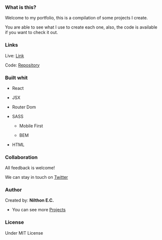 ### What is this?

Welcome to my portfolio, this is a compilation of some projects I create.

You are able to see what I use to create each one, also, the code is available if you want to check it out.

### Links

Live: [Link](https://nilil.github.io/portfolio/ "Link")

Code: [Repository](https://github.com/Nilil/portfolio "Repository")

### Built whit

- React

- JSX

- Router Dom

- SASS

	- Mobile First

	- BEM

- HTML

### **Collaboration**

All feedback is welcome!

We can stay in touch on [Twitter](https://twitter.com/NilthonEC)

### **Author**

Created by: **Nilthon E.C.**

- You can see more [Projects](https://github.com/Nilil)

### **License**

Under MIT License
